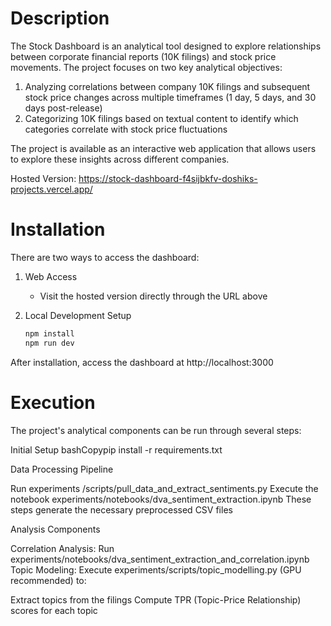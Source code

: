 # Description
The Stock Dashboard is an analytical tool designed to explore relationships between corporate financial reports (10K filings) and stock price movements. The project focuses on two key analytical objectives:

1. Analyzing correlations between company 10K filings and subsequent stock price changes across multiple timeframes (1 day, 5 days, and 30 days post-release)
2. Categorizing 10K filings based on textual content to identify which categories correlate with stock price fluctuations

The project is available as an interactive web application that allows users to explore these insights across different companies.

Hosted Version: https://stock-dashboard-f4sijbkfv-doshiks-projects.vercel.app/

# Installation
There are two ways to access the dashboard:

1. Web Access
   - Visit the hosted version directly through the URL above

2. Local Development Setup
   ```bash
   npm install
   npm run dev
After installation, access the dashboard at http://localhost:3000
# Execution
The project's analytical components can be run through several steps:

Initial Setup
bashCopypip install -r requirements.txt

Data Processing Pipeline

Run experiments
/scripts/pull_data_and_extract_sentiments.py
Execute the notebook experiments/notebooks/dva_sentiment_extraction.ipynb
These steps generate the necessary preprocessed CSV files


Analysis Components

Correlation Analysis: Run experiments/notebooks/dva_sentiment_extraction_and_correlation.ipynb
Topic Modeling: Execute experiments/scripts/topic_modelling.py (GPU recommended) to:

Extract topics from the filings
Compute TPR (Topic-Price Relationship) scores for each topic
